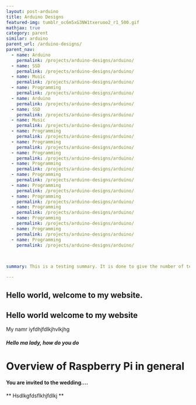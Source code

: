 ```yaml
---
layout: post-arduino
title: Arduino Designs
featured-img: tumblr_oc6m5xG3NW1txeruoo2_r1_500.gif
mathjax: true
category: parent
similar: arduino
parent_url: /arduino-designs/
parent_nav:
  - name: Arduino
    permalink: /projects/arduino-designs/arduino/
  - name: SSD
    permalink: /projects/arduino-designs/arduino/
  - name: Music
    permalink: /projects/arduino-designs/arduino/
  - name: Programming
    permalink: /projects/arduino-designs/arduino/
  - name: Arduino
    permalink: /projects/arduino-designs/arduino/
  - name: SSD
    permalink: /projects/arduino-designs/arduino/
  - name: Music
    permalink: /projects/arduino-designs/arduino/
  - name: Programming
    permalink: /projects/arduino-designs/arduino/
  - name: Programming
    permalink: /projects/arduino-designs/arduino/
  - name: Programming
    permalink: /projects/arduino-designs/arduino/
  - name: Programming
    permalink: /projects/arduino-designs/arduino/
  - name: Programming
    permalink: /projects/arduino-designs/arduino/
  - name: Programming
    permalink: /projects/arduino-designs/arduino/
  - name: Programming
    permalink: /projects/arduino-designs/arduino/
  - name: Programming
    permalink: /projects/arduino-designs/arduino/
  - name: Programming
    permalink: /projects/arduino-designs/arduino/
  - name: Programming
    permalink: /projects/arduino-designs/arduino/
  - name: Programming
    permalink: /projects/arduino-designs/arduino/

    
   
summary: This is a testing summary. It is done to give the number of text showing on the cards.

---
```


## Hello world, welcome to my website.


## Hello world welcome to my website

My namr iyfdhjfdlkjhvlkjhg

##### Hello ma lady, how do you do

# Overview of Raspberry Pi in general

#### You are invited to the wedding....

** Hsdlkgfdsflkhjfdlkj **